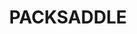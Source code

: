 ---
lastmod: '2025-04-06T06:05:20+00:00'
latitude: -30.4419729
layout: suburb
longitude: 142.1705125
postcode: '2880'
state: NSW
title: PACKSADDLE
url: /nsw/packsaddle/
---